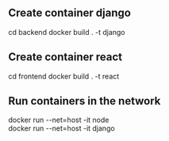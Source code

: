 ## Create container django
cd backend
docker build . -t django 
## Create container react
cd frontend
docker build . -t react

## Run containers in the network
docker run --net=host -it node   
docker run --net=host -it django   